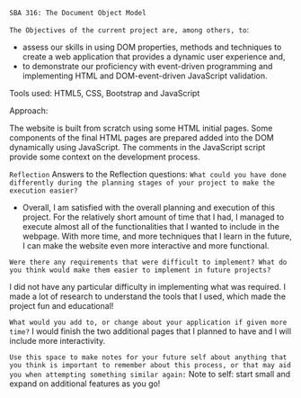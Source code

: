 `SBA 316: The Document Object Model`

```The Objectives of the current project are, among others, to```:
- assess our skills in using DOM properties, methods and techniques to create a web application that provides a dynamic user experience and, 
- to demonstrate our proficiency with event-driven programming and implementing HTML and DOM-event-driven JavaScript validation.

Tools used: HTML5, CSS, Bootstrap and JavaScript

Approach:

The website is built from scratch using some HTML initial pages. Some components of the final HTML pages are prepared added into the DOM dynamically using JavaScript. The comments in the JavaScript script provide some context on the development process. 

`Reflection`
Answers to the Reflection questions:
```What could you have done differently during the planning stages of your project to make the execution easier?```
- Overall, I am satisfied with the overall planning and execution of this project. For the relatively short amount of time that I had, I managed to execute almost all of the functionalities that I wanted to include in the webpage. With more time, and more techniques that I learn in the future, I can make the website even more interactive and more functional. 


```Were there any requirements that were difficult to implement? What do you think would make them easier to implement in future projects?```

I did not have any particular difficulty in implementing what was required. I made a lot of research to understand the tools that I used, which made the project fun and educational!

```What would you add to, or change about your application if given more time?```
I would finish the two additional pages that I planned to have and I will include more interactivity. 

```Use this space to make notes for your future self about anything that you think is important to remember about this process, or that may aid you when attempting something similar again:```
Note to self: start small and expand on additional features as you go!
